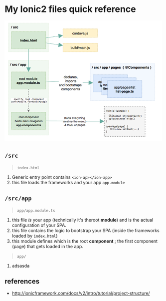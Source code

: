 # My Ionic2 files quick reference

![Ionic2 files quick reference](ionic-files.png)

## `/src`

> `index.html`

1. Generic entry point contains `<ion-ap></ion-app>`
1. this file loads the frameworks and your app `app.module`

## `/src/app`

> `app/app.module.ts`

1. this file *is* your app (technically it's theroot **module**) and is the actual configuration of your SPA.
1. this file contains the logic to bootstrap your SPA (inside the frameworks loaded by `index.html`)
1. this module defines which is the root **component** ; the first component (page) that gets loaded in the app. 

> `app/`

1. adsasda

## references

* http://ionicframework.com/docs/v2/intro/tutorial/project-structure/